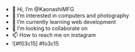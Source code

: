 - 👋 Hi, I’m @KaonashiMFG
- 👀 I’m interested in computers and photography
- 🌱 I’m currently learning web development
- 💞️ I’m looking to collaborate on 
- 📫 How to reach me on instagram
- ![#f03c15] #fo3c15
<!---
KaonashiMFG/KaonashiMFG is a ✨ special ✨ repository because its `README.md` (this file) appears on your GitHub profile.
You can click the Preview link to take a look at your changes.
--->
